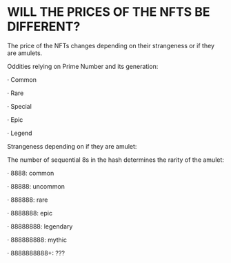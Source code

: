 # WILL THE PRICES OF THE NFTS BE DIFFERENT?

The price of the NFTs changes depending on their strangeness or if they are amulets.

Oddities relying on Prime Number and its generation:

·         Common

·         Rare

·         Special

·         Epic

·         Legend

Strangeness depending on if they are amulet:

The number of sequential 8s in the hash determines the rarity of the amulet:

·  8888: common

·  88888: uncommon

·  888888: rare

·  8888888: epic

·  88888888: legendary

·  888888888: mythic

·  8888888888+: ???
